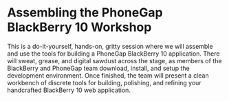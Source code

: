 # Assembling the PhoneGap BlackBerry 10 Workshop

This is a do-it-yourself, hands-on, gritty session where we will 
assemble and use the tools for building a PhoneGap BlackBerry 10 
application. There will sweat, grease, and digital sawdust across 
the stage, as members of the BlackBerry and PhoneGap team download, 
install, and setup the development environment. Once finished, 
the team will present a clean workbench of discrete tools for 
building, polishing, and refining your handcrafted BlackBerry 
10 web application.
